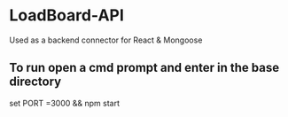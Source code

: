 # LoadBoard-API
 Used as a backend connector for React & Mongoose

## To run open a cmd prompt and enter in the base directory
set PORT =3000 && npm start
